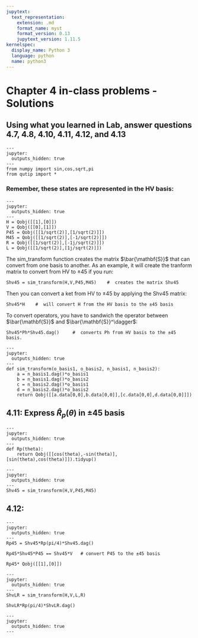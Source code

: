 ```yaml
---
jupytext:
  text_representation:
    extension: .md
    format_name: myst
    format_version: 0.13
    jupytext_version: 1.11.5
kernelspec:
  display_name: Python 3
  language: python
  name: python3
---
```


# Chapter 4 in-class problems - Solutions
## Using what you learned in Lab, answer questions 4.7, 4.8, 4.10, 4.11, 4.12, and 4.13

```{code-cell} ipython3
---
jupyter:
  outputs_hidden: true
---
from numpy import sin,cos,sqrt,pi
from qutip import *
```

### Remember, these states are represented in the HV basis:

```{code-cell} ipython3
---
jupyter:
  outputs_hidden: true
---
H = Qobj([[1],[0]])
V = Qobj([[0],[1]])
P45 = Qobj([[1/sqrt(2)],[1/sqrt(2)]])
M45 = Qobj([[1/sqrt(2)],[-1/sqrt(2)]])
R = Qobj([[1/sqrt(2)],[-1j/sqrt(2)]])
L = Qobj([[1/sqrt(2)],[1j/sqrt(2)]])
```

The sim_transform function creates the matrix $\bar{\mathbf{S}}$ that can convert from one basis to another. As an example, it will create the tranform matrix to convert from HV to ±45 if you run:

    Shv45 = sim_transform(H,V,P45,M45)    #  creates the matrix Shv45
    
Then you can convert a ket from HV to ±45 by applying the Shv45 matrix:

    Shv45*H    #  will convert H from the HV basis to the ±45 basis
    
To convert operators, you have to sandwich the operator between $\bar{\mathbf{S}}$ and $\bar{\mathbf{S}}^\dagger$:

    Shv45*Ph*Shv45.dag()     #  converts Ph from HV basis to the ±45 basis.

```{code-cell} ipython3
---
jupyter:
  outputs_hidden: true
---
def sim_transform(o_basis1, o_basis2, n_basis1, n_basis2):
    a = n_basis1.dag()*o_basis1
    b = n_basis1.dag()*o_basis2
    c = n_basis2.dag()*o_basis1
    d = n_basis2.dag()*o_basis2
    return Qobj([[a.data[0,0],b.data[0,0]],[c.data[0,0],d.data[0,0]]])
```

## 4.11: Express $\hat{R}_p(\theta)$ in ±45 basis

```{code-cell} ipython3
---
jupyter:
  outputs_hidden: true
---
def Rp(theta):
    return Qobj([[cos(theta),-sin(theta)],[sin(theta),cos(theta)]]).tidyup()
```

```{code-cell} ipython3
---
jupyter:
  outputs_hidden: true
---
Shv45 = sim_transform(H,V,P45,M45)
```

## 4.12: 

```{code-cell} ipython3
---
jupyter:
  outputs_hidden: true
---
Rp45 = Shv45*Rp(pi/4)*Shv45.dag()
```

```{code-cell} ipython3
Rp45*Shv45*P45 == Shv45*V   # convert P45 to the ±45 basis
```

```{code-cell} ipython3
Rp45* Qobj([[1],[0]])
```

```{code-cell} ipython3
---
jupyter:
  outputs_hidden: true
---
ShvLR = sim_transform(H,V,L,R)
```

```{code-cell} ipython3
ShvLR*Rp(pi/4)*ShvLR.dag()
```

```{code-cell} ipython3
---
jupyter:
  outputs_hidden: true
---

```
